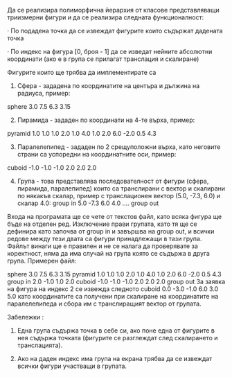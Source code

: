 Да се реализира полиморфична йерархия от класове представляващи триизмерни фигури и да се реализира следната функционалност:

·         По подадена точка да се извеждат фигурите които съдържат дадената точка

·         По индекс на фигура [0, броя - 1] да се изведат нейните абсолютни координати (ако е в група се прилагат транслация и скалиране)

Фигурите които ще трябва да имплементирате са

1.    Сфера - зададена по координатите на центъра  и дължина на радиуса, пример:

sphere 3.0 7.5 6.3 3.15

2.    Пирамида - зададен по координати на 4-те върха, пример:

 pyramid 1.0 1.0 1.0 2.0 1.0 4.0 1.0 2.0 6.0 -2.0 0.5 4.3

3.    Паралелепипед - зададен по 2 срещуположни върха, като неговите страни са успоредни на координатните оси, пример:

 cuboid -1.0 -1.0 -1.0 2.0 2.0 2.0

4.    Група - това представлява последователност от фигури (сфера, пирамида, паралепипед) които са транслирани с вектор и скалирани по някакъв скалар, пример с транслационен вектор (5.0, -7.3, 6.0) и скалар 4.0: group in 5.0 -7.3 6.0 4.0 .... group out

Входа на програмата ще се чете от текстов файл, като всяка фигура ще бъде на отделен ред. Изключение прави групата, като тя ще се дефинира като започва от group in и завършва на group out, и всички редове между тези двата са фигури принадлежащи в тази група. Файлът винаги ще е правилен и не се налага да проверявате за коректност, няма да има случай на група която се съдържа в друга група.
Примерен файл:

sphere 3.0 7.5 6.3 3.15
pyramid 1.0 1.0 1.0 2.0 1.0 4.0 1.0 2.0 6.0 -2.0 0.5 4.3
group in 2.0 -1.0 1.0 2.0
cuboid -1.0 -1.0 -1.0 2.0 2.0 2.0
group out
За заявка на фигура на индекс 2 се извежда следното cuboid 0.0 -3.0 -1.0 6.0 3.0 5.0 като координатите са получени при скалиране на координатите на паралелепипеда и сбора им с транслиращият вектор от групата.

Забележки :

1.    Една група съдържа точка в себе си, ако поне една от фигурите в нея съдържа точката (фигурите се разглеждат след скалирането и транслацията).

2.    Ако на даден индекс има група на екрана трябва да се извеждат всички фигури участващи в групата.

